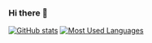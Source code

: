 ### Hi there 👋

[![GitHub stats](https://github-readme-stats.vercel.app/api?username=khoren93&count_private=true&show_icons=true)](https://github.com/anuraghazra/github-readme-stats)
[![Most Used Languages](https://github-readme-stats.vercel.app/api/top-langs/?username=khoren93&layout=compact&hide=c%2B%2B)](https://github.com/anuraghazra/github-readme-stats)
